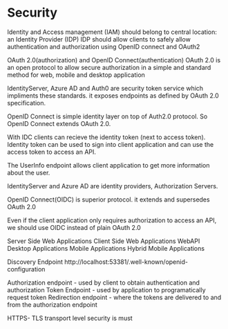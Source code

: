# Security


Identity and Access management (IAM) should belong to central location: an Identity Provider (IDP) 
IDP should allow clients to safely allow authentication and authorization using OpenID connect and OAuth2

OAuth 2.0(authorization) and OpenID Connect(authentication)
OAuth 2.0 is an open protocol to allow secure authorization in a simple and standard method for web, mobile and desktop application 

IdentityServer, Azure AD and Auth0 are security token service which impliments these standards. it exposes endpoints as defined by OAuth 2.0 specification.

OpenID Connect is simple identity layer on top of Auth2.0 protocol. So OpenID Connect extends OAuth 2.0.

With IDC clients can recieve the identity token (next to access token). Identity token can be used to sign into client application and can use the access token to access an API.

The UserInfo endpoint allows client application to get more information about the user.

IdentityServer and Azure AD are identity providers, Authorization Servers.

OpenID Connect(OIDC) is superior protocol. it extends and supersedes OAuth 2.0

Even if the client application only requires authorization to access an API, we should use OIDC instead of plain OAuth 2.0


Server Side Web Applications
Client Side Web Applications
WebAPI 
Desktop Applications
Mobile Applications
Hybrid Mobile Applications



Discovery Endpoint
http://localhost:53381/.well-known/openid-configuration

Authorization endpoint - used by client to obtain authentication and authorization
Token Endpoint - used by application to programatically request token
Redirection endpoint - where the tokens are delivered to and from the authorization endpoint



HTTPS- TLS transport level security is must

